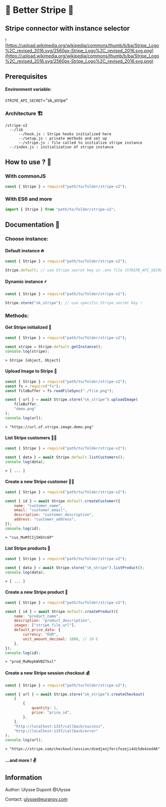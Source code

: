 # 🔱 Better Stripe 🔱

## Stripe connector with instance selector

![https://upload.wikimedia.org/wikipedia/commons/thumb/b/ba/Stripe_Logo%2C_revised_2016.svg/2560px-Stripe_Logo%2C_revised_2016.svg.png](https://upload.wikimedia.org/wikipedia/commons/thumb/b/ba/Stripe_Logo%2C_revised_2016.svg/2560px-Stripe_Logo%2C_revised_2016.svg.png)

## **Prerequisites**

#### Environment variable:

`STRIPE_API_SECRET`="sk_stripe"

### Architecture 🏗

```
/stripe-v2
  --/lib
      --/hook.js : Stripe hooks initialized here
      --/setup.js : private methods and set up
      --/stripe.js : file called to initialize stripe instance
  --/index.js : initialization of stripe instance
```

## How to use ? 🤔

### With commonJS

```jsx
const { Stripe } = require("path/to/folder/stripe-v2");
```

### With ES6 and more

```jsx
import { Stripe } from "path/to/folder/stripe-v2";
```

## Documentation 🧗

### Choose instance:

#### Default instance 🔥

```jsx
const { Stripe } = require("path/to/folder/stripe-v2");

Stripe.default; // use Stripe secret key in .env file (STRIPE_API_SECRET)
```

#### Dynamic instance ⚡️

```jsx
const { Stripe } = require("path/to/folder/stripe-v2");

Stripe.store("sk_stripe"); // use specific Stripe secret key !
```

### Methods:

#### Get Stripe initialized 🔋

```jsx
const { Stripe } = require("path/to/folder/stripe-v2");

const stripe = Stripe.default.getInstance();
console.log(stripe);
```

```shell
> Stripe [object, Object]
```

#### Upload Image to Stripe 🌄

```jsx
const { Stripe } = require("path/to/folder/stripe-v2");
const fs = require("fs");
const fileBuffer = fs.readFileSync("./file.png");

const { url } = await Stripe.store("sk_stripe").uploadImage(
	fileBuffer,
	"demo.png"
);
console.log(url);
```

```shell
> "https://url.of.stripe.image.demo.png"
```

#### List Stripe customers 🧑‍💻

```jsx
const { Stripe } = require("path/to/folder/stripe-v2");

const { data } = await Stripe.default.listCustomers();
console.log(data);
```

```shell
> [ ... ]
```

#### Create a new Stripe customer 🧑‍💻

```jsx
const { Stripe } = require("path/to/folder/stripe-v2");

const { id } = await Stripe.default.createCustomer({
	name: "customer_name",
	email: "customer_email",
	description: "customer_description",
	address: "customer_address",
});
console.log(id);
```

```shell
> "cus_MuMfCIj5KbYc6P"
```

#### List Stripe products 🥕

```jsx
const { Stripe } = require("path/to/folder/stripe-v2");

const { data } = await Stripe.store("sk_stripe").listProduct();
console.log(data);
```

```shell
> [ ... ]
```

#### Create a new Stripe product 🥕

```jsx
const { Stripe } = require("path/to/folder/stripe-v2");

const { id } = await Stripe.default.createProduct({
	name: "product_name",
	description: "product_description",
	images: ["stripe_file_url"],
	default_price_data: {
		currency: "EUR",
		unit_amount_decimal: 1000, // 10 €
	},
});
console.log(id);
```

```shell
> "prod_MuMepkWVBITkxl"
```

#### Create a new Stripe session checkout 💰

```jsx
const { Stripe } = require("path/to/folder/stripe-v2");

const { url } = await Stripe.store("sk_stripe").createCheckout(
	[
		{
			quantity: 1,
			price: "price_id",
		},
	],
	"http://localhost:1337/callback/success",
	"http://localhost:1337/callback/error"
);
console.log(url);
```

```shell
> "https://stripe.com/checkout/session/dzedjeojferifozeji4dz5de4zed46"
```

#### ...and more ! ✌️

## Information

Author: Ulysse Dupont @Ulysse

Contact: ulysse@euranov.com
